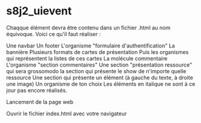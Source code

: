 # s8j2_uievent


Chaqque élément devra être contenu dans un fichier .html au nom équivoque. Voici ce qu'il faut réaliser :

Une navbar
Un footer
L'organisme "formulaire d'authentification"
La bannière
Plusieurs formats de cartes de présentation
Puis les organismes qui représentent la listes de ces cartes
La molécule commentaire
L'organisme "section commentaires"
Une section "présentation ressource" qui sera grossomodo la section qui présente le show de n'importe quelle ressource
Une section qui présente un élément (à gauche du texte, à droite une image)
Un organisme de ton choix
Les éléments en italique ne sont à ce jour pas encore réalisés.

Lancement de la page web

Ouvrir le fichier index.html avec votre navigateur

